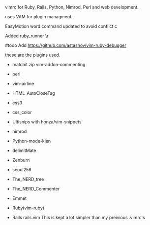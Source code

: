 vimrc for Ruby, Rails, Python, Nimrod, Perl and web development.

uses VAM for plugin managment.

EasyMotion word command updated to avoid conflict 
<space>c 

Added ruby_runner 
\r

#todo
Add https://github.com/astashov/vim-ruby-debugger

these are the plugins used.

* matchit.zip vim-addon-commenting

* perl

* vim-airline

* HTML_AutoCloseTag

* css3

* css_color

* Ultisnips with honza/vim-snippets 

* nimrod

* Python-mode-klen

* delimitMate

* Zenburn

* seoul256

* The_NERD_tree

* The_NERD_Commenter

* Emmet

* Ruby(vim-ruby)

* Rails rails.vim
This is kept a lot simpler than my preivious .vimrc's
